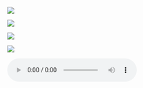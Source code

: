 

![](https://data-hz-pds.teambition.net/5fb360b822a1152c92044f8a9cc093a5d896e89b%2F5fb360b8b06a8476738848bf8e187297c173eb8a?Expires=1605605671&OSSAccessKeyId=LTAIsE5mAn2F493Q&Signature=9u%2BWcXfp5%2BOAhROf03%2F3E2%2FNff4%3D&x-oss-process=image%2Fresize%2Cm_lfit%2Cw_800%2Ch_600%2Climit_1)

![](https://data-hz-pds.teambition.net/5fb3748cb3bed1c47fa443c5a8724cba68afea24%2F5fb3748c2c0de8b6a6f649679665ba11900f7471?Expires=1605610740&OSSAccessKeyId=LTAIsE5mAn2F493Q&Signature=z%2FpAKtGK2wFg2dm2s2kFwQ6u%2BdI%3D&x-oss-process=image%2Fresize%2Cm_lfit%2Cw_800%2Ch_600%2Climit_1)

![](https://data-hz-pds.teambition.net/5fb37471fd93870475ea467d88341d8d218010b3%2F5fb374717385d58df8114d749495200286b4ee51?Expires=1605610740&OSSAccessKeyId=LTAIsE5mAn2F493Q&Signature=Xt5Ncwex5Zo3q6MVObPgNE59dXg%3D&x-oss-process=image%2Fresize%2Cm_lfit%2Cw_800%2Ch_600%2Climit_1)

![](https://data-hz-pds.teambition.net/5fb37471caa46b738c5540feaf1e967b7363ef24%2F5fb37471c19c5214747542d4885f5c8f0275ccca?Expires=1605610740&OSSAccessKeyId=LTAIsE5mAn2F493Q&Signature=URGGghdyw4knWt84nmy4wgUC%2FJI%3D&x-oss-process=image%2Fresize%2Cm_lfit%2Cw_800%2Ch_600%2Climit_1)


<audio src="https://data-hz-pds.teambition.net/5fb376cd3cc590075f33487f87c1f4cf7af47c64%2F5fb376cd9a9fec5cb20545338d41216ac56c0bbf?Expires=1605611304&OSSAccessKeyId=LTAIsE5mAn2F493Q&Signature=KcpnvTRixNGVfPYI%2BPgdurdcRUA%3D" autoplay loop controls></audio>

